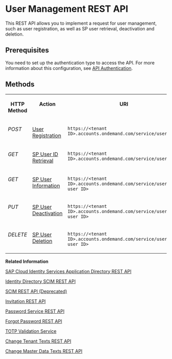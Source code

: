 <!-- loioe6bb70d5e43c4ff89ff700beb82b25fe -->

# User Management REST API

This REST API allows you to implement a request for user management, such as user registration, as well as SP user retrieval, deactivation and deletion.



<a name="loioe6bb70d5e43c4ff89ff700beb82b25fe__section_mbm_1xk_fdb"/>

## Prerequisites

You need to set up the authentication type to access the API. For more information about this configuration, see [API Authentication](../Operation-Guide/api-authentication-9d200d5.md).



## Methods




<table>
<tr>
<th valign="top">

HTTP Method



</th>
<th valign="top">

Action



</th>
<th valign="top">

URI



</th>
</tr>
<tr>
<td valign="top">

*POST*



</td>
<td valign="top">

[User Registration](user-registration-0aa433c.md)



</td>
<td valign="top">

`https://<tenant ID>.accounts.ondemand.com/service/users`



</td>
</tr>
<tr>
<td valign="top">

*GET*



</td>
<td valign="top">

[SP User ID Retrieval](sp-user-id-retrieval-ead62fc.md)



</td>
<td valign="top">

`https://<tenant ID>.accounts.ondemand.com/service/users`



</td>
</tr>
<tr>
<td valign="top">

*GET*



</td>
<td valign="top">

[SP User Information](sp-user-information-dc96d56.md)



</td>
<td valign="top">

`https://<tenant ID>.accounts.ondemand.com/service/users/<SP user ID>`



</td>
</tr>
<tr>
<td valign="top">

*PUT*



</td>
<td valign="top">

[SP User Deactivation](sp-user-deactivation-de64bd8.md)



</td>
<td valign="top">

`https://<tenant ID>.accounts.ondemand.com/service/users/<SP user ID>`



</td>
</tr>
<tr>
<td valign="top">

*DELETE*



</td>
<td valign="top">

[SP User Deletion](sp-user-deletion-dba2028.md)



</td>
<td valign="top">

`https://<tenant ID>.accounts.ondemand.com/service/users/<SP user ID>`



</td>
</tr>
</table>

**Related Information**  


[SAP Cloud Identity Services Application Directory REST API](sap-cloud-identity-services-application-directory-rest-api-a8fc935.md "Manage application configurations.")

[Identity Directory SCIM REST API](identity-directory-scim-rest-api-5be5692.md "Manage users, groups and custom schemas in the cloud.")

[SCIM REST API \(Deprecated\)](scim-rest-api-deprecated-2f21568.md "This section contains information about the Identity Authentication implementation of the System for Cross-domain Identity Management (SCIM) REST API protocol.")

[Invitation REST API](invitation-rest-api-e55429f.md "The invitation service allows you to implement a request for user invitations.")

[Password Service REST API](password-service-rest-api-8d1016b.md "The password service is used for operations related to user passwords, such as verification of the user name and the password combination.")

[Forgot Password REST API](forgot-password-rest-api-d024fca.md "The forgot password REST API sends a reset password email.")

[TOTP Validation Service](totp-validation-service-3e4c3cf.md "Validation of time-based one-time password (TOTP).")

[Change Tenant Texts REST API](change-tenant-texts-rest-api-66ad80a.md#loio66ad80a6bbaf4fc3911232f7cc9a7de6 "The Change Tenant Texts REST API of Identity Authentication can be used to change the predefined texts and messages for end-user screens available per tenant in the Identity Authentication.")

[Change Master Data Texts REST API](change-master-data-texts-rest-api-b10fc6a.md#loiob10fc6a9a37c488a82ce7489b1fab64c "The Change Master Data Texts REST API can be used to change the predefined master data for each resource in Identity Authentication.")

